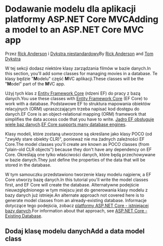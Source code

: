 # <a name="adding-a-model-to-an-aspnet-core-mvc-app"></a><span data-ttu-id="4d26e-101">Dodawanie modelu dla aplikacji platformy ASP.NET Core MVC</span><span class="sxs-lookup"><span data-stu-id="4d26e-101">Adding a model to an ASP.NET Core MVC app</span></span>

<span data-ttu-id="4d26e-102">Przez [Rick Anderson](https://twitter.com/RickAndMSFT) i [Dykstra niestandardowy](https://github.com/tdykstra)</span><span class="sxs-lookup"><span data-stu-id="4d26e-102">By [Rick Anderson](https://twitter.com/RickAndMSFT) and [Tom Dykstra](https://github.com/tdykstra)</span></span>

<span data-ttu-id="4d26e-103">W tej sekcji dodasz niektóre klasy zarządzania filmów w bazie danych.</span><span class="sxs-lookup"><span data-stu-id="4d26e-103">In this section, you'll add some classes for managing movies in a database.</span></span> <span data-ttu-id="4d26e-104">Te klasy będzie "**M**odelu" część **M**VC aplikacji.</span><span class="sxs-lookup"><span data-stu-id="4d26e-104">These classes will be the "**M**odel" part of the **M**VC app.</span></span>

<span data-ttu-id="4d26e-105">Użyj tych klas z [Entity Framework Core](https://docs.microsoft.com/ef/core) (rdzeni EF) do pracy z bazą danych.</span><span class="sxs-lookup"><span data-stu-id="4d26e-105">You use these classes with [Entity Framework Core](https://docs.microsoft.com/ef/core) (EF Core) to work with a database.</span></span> <span data-ttu-id="4d26e-106">Podstawowe EF to struktura mapowania obiektów relacyjnych (ORM) upraszczającym trzeba napisać kod dostępu do danych.</span><span class="sxs-lookup"><span data-stu-id="4d26e-106">EF Core is an object-relational mapping (ORM) framework that simplifies the data access code that you have to write.</span></span> <span data-ttu-id="4d26e-107">[Jądro EF obsługuje wiele baz danych](https://docs.microsoft.com/ef/core/providers/).</span><span class="sxs-lookup"><span data-stu-id="4d26e-107">[EF Core supports many database engines](https://docs.microsoft.com/ef/core/providers/).</span></span>

<span data-ttu-id="4d26e-108">Klasy modeli, które zostaną utworzone są określane jako klasy POCO (od "zwykły stare obiekty CLR)", ponieważ nie ma żadnych zależności EF Core.</span><span class="sxs-lookup"><span data-stu-id="4d26e-108">The model classes you'll create are known as POCO classes (from "plain-old CLR objects") because they don't have any dependency on EF Core.</span></span> <span data-ttu-id="4d26e-109">Określają one tylko właściwości danych, które będą przechowywane w bazie danych.</span><span class="sxs-lookup"><span data-stu-id="4d26e-109">They just define the properties of the data that will be stored in the database.</span></span>

<span data-ttu-id="4d26e-110">W tym samouczku przedstawiono tworzenie klasy modelu najpierw, a EF Core utworzy bazę danych.</span><span class="sxs-lookup"><span data-stu-id="4d26e-110">In this tutorial you'll write the model classes first, and EF Core will create the database.</span></span> <span data-ttu-id="4d26e-111">Alternatywne podejście nieuwzględnionego w tym miejscu jest do generowania klasy modelu z bazy danych już istnieje.</span><span class="sxs-lookup"><span data-stu-id="4d26e-111">An alternate approach not covered here is to generate model classes from an already-existing database.</span></span> <span data-ttu-id="4d26e-112">Informacje dotyczące tego podejścia, zobacz [platformy ASP.NET Core - istniejącej bazy danych](https://docs.microsoft.com/ef/core/get-started/aspnetcore/existing-db).</span><span class="sxs-lookup"><span data-stu-id="4d26e-112">For information about that approach, see [ASP.NET Core - Existing Database](https://docs.microsoft.com/ef/core/get-started/aspnetcore/existing-db).</span></span>

## <a name="add-a-data-model-class"></a><span data-ttu-id="4d26e-113">Dodaj klasę modelu danych</span><span class="sxs-lookup"><span data-stu-id="4d26e-113">Add a data model class</span></span>
